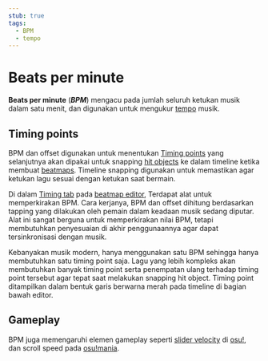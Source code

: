 ```yaml
---
stub: true
tags:
  - BPM
  - tempo
---
```


# Beats per minute

**Beats per minute** (***BPM***) mengacu pada jumlah seluruh ketukan musik dalam satu menit, dan digunakan untuk mengukur [tempo](https://id.wikipedia.org/wiki/Tempo_(musik)) musik.

## Timing points

BPM dan offset digunakan untuk menentukan [Timing points](/wiki/Beatmapping/Timing_section) yang selanjutnya akan dipakai untuk snapping [hit objects](/wiki/Hit_object) ke dalam timeline ketika membuat [beatmaps](/wiki/Beatmap). Timeline snapping digunakan untuk memastikan agar ketukan lagu sesuai dengan ketukan saat bermain.

Di dalam [Timing tab](/wiki/Beatmap_Editor/Timing) pada [beatmap editor](/wiki/Beatmap_Editor), Terdapat alat untuk memperkirakan BPM. Cara kerjanya, BPM dan offset dihitung berdasarkan tapping yang dilakukan oleh pemain dalam keadaan musik sedang diputar. Alat ini sangat berguna untuk memperkirakan nilai BPM, tetapi membutuhkan penyesuaian di akhir penggunaannya agar dapat tersinkronisasi dengan musik.

Kebanyakan musik modern, hanya menggunakan satu BPM sehingga hanya membutuhkan satu timing point saja. Lagu yang lebih kompleks akan membutuhkan banyak timing point serta penempatan ulang terhadap timing point tersebut agar tepat saat melakukan snapping hit object. Timing point ditampilkan dalam bentuk garis berwarna merah pada timeline di bagian bawah editor.

## Gameplay

BPM juga memengaruhi elemen gameplay seperti [slider velocity](/wiki/Hit_object#slider-speed) di [osu!](/wiki/Game_mode/osu!), dan scroll speed pada [osu!mania](/wiki/Game_mode/osu!mania).
